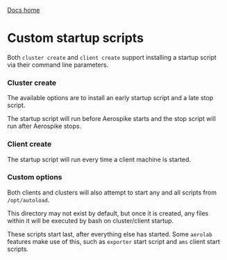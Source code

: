 [Docs home](../../../README.md)

# Custom startup scripts


Both `cluster create` and `client create` support installing a startup script via their command line parameters.

### Cluster create

The available options are to install an early startup script and a late stop script.

The startup script will run before Aerospike starts and the stop script will run after Aerospike stops.

### Client create

The startup script will run every time a client machine is started.

### Custom options

Both clients and clusters will also attempt to start any and all scripts from `/opt/autoload`.

This directory may not exist by default, but once it is created, any files within it will be executed by bash on cluster/client startup.

These scripts start last, after everything else has started. Some `aerolab` features make use of this, such as `exporter` start script and `ams` client start scripts.
